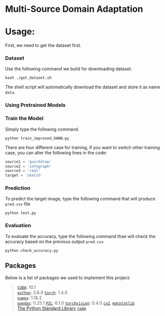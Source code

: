# Multi-Source Domain Adaptation

# Usage:
First, we need to  get the dataset first.

### Dataset
Use the following command we build for downloading dataset.

    bash ./get_dataset.sh
The shell script will automatically download the dataset and store it as name `data`.

### Using Pretrained Models


### Train the Model
Simply type the following command.

    python train_improved_DANN.py

There are four different case for training, if you want to switch other training case, you can alter the following lines in the code:
```python
source1 = 'quickdraw'
source2 = 'infograph'
source3 = 'real'
target = 'sketch'
```

### Prediction 
To predict the target image, type the following command that will produce `pred.csv` file

    python test.py
 
### Evaluation

To evaluate the accuracy, type the following command thae will check the accuracy based on the previous output `pred.csv`

    python check_accuracy.py

    
## Packages
Below is a list of packages we used to implement this project:

> [`CUDA`](https://developer.nvidia.com/cuda-10.1-download-archive-base): 10.1  
> [`python`](https://www.python.org/): 3.6.9 
> [`torch`](https://pytorch.org/): 1.4.0  
> [`numpy`](http://www.numpy.org/): 1.18.2  
> [`pandas`](https://pandas.pydata.org/): 0.25.1
> [`PIL`](https://pypi.org/project/Pillow/): 6.1.0
> [`torchvision`](https://pypi.org/project/torchvision/): 0.4.0
> [`cv2`](https://pypi.org/project/opencv-python/), [`matplotlib`](https://matplotlib.org/)   
> [The Python Standard Library](https://docs.python.org/3/library/)
> [`tqdm`](https://tqdm.github.io/)

